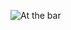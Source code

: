 ![At the bar](“https://github.com/SchlammSpringer/camunda-kotlin/blob/cb26ba6f3aa48e5dbc66f311176876ddcdf6c5e2/simple.png”)